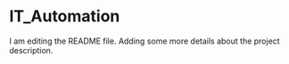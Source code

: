 # IT_Automation
I am editing the README file. Adding some more details about the project description.
